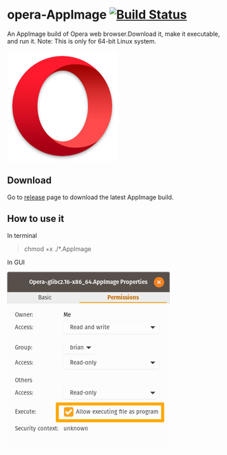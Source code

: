 # opera-AppImage [![Build Status](https://travis-ci.org/tyu1996/opera-AppImage.svg?branch=master)](https://travis-ci.org/tyu1996/opera-AppImage)
An AppImage build of Opera web browser.Download it, make it executable, and run it.
Note: This is only for 64-bit Linux system.

![Opera](img/opera.png)

## Download
Go to [release](https://github.com/tyu1996/opera-AppImage/releases) page to download the latest AppImage build.

## How to use it
In terminal

> chmod +x ./*.AppImage

In GUI

![GUI](img/guiEx.png)
